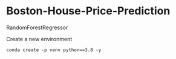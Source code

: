 # Boston-House-Price-Prediction

RandomForestRegressor

Create a new environment

```
conda create -p venv python==3.8 -y

```
 
